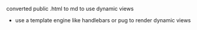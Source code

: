 converted public .html to md to use dynamic views
- use a template engine like handlebars or pug to render dynamic views
